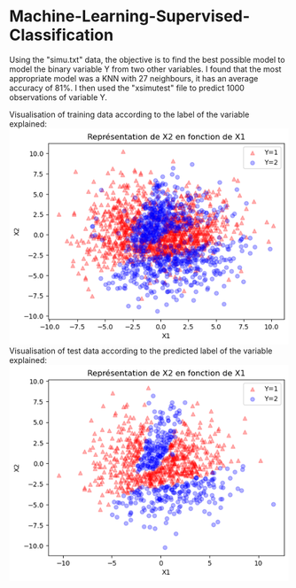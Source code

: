# Machine-Learning-Supervised-Classification

Using the "simu.txt" data, the objective is to find the best possible model to model the binary variable Y from two other variables.
I found that the most appropriate model was a KNN with 27 neighbours, it has an average accuracy of 81%. 
I then used the "xsimutest" file to predict 1000 observations of variable Y.

Visualisation of training data according to the label of the variable explained:
![Visualisation of training data according to the label of the variable explained ](https://github.com/leocoooo/Machine-Learning---Supervised-Classification-/blob/main/output%20sur%20le%20fichier%20train.png)
Visualisation of test data according to the predicted label of the variable explained:
![Visualisation of test data according to the predicted label of the variable explained ](https://github.com/leocoooo/Machine-Learning---Supervised-Classification-/blob/main/output%20sur%20le%20fichier%20test.png)
